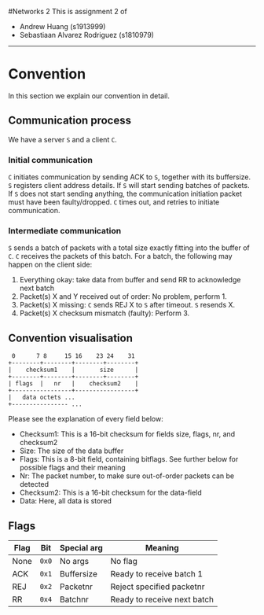 #Networks 2
This is assignment 2 of
 * Andrew Huang (s1913999)
 * Sebastiaan Alvarez Rodriguez (s1810979)

___

# Convention
In this section we explain our convention in detail.

## Communication process
We have a server `S` and a client `C`.

### Initial communication
`C` initiates communication by sending ACK to `S`, together with its buffersize.
`S` registers client address details. If `S` will start sending batches of packets. If `S` does not start sending anything, the communication initiation packet must have been faulty/dropped. `C` times out, and retries to initiate communication.

### Intermediate communication
`S` sends a batch of packets with a total size exactly fitting into the buffer of `C`.
`C` receives the packets of this batch. For a batch, the following may happen on the client side:
 1. Everything okay: take data from buffer and send RR to acknowledge next batch
 2. Packet(s) X and Y received out of order: No problem, perform 1.
 3. Packet(s) X missing: `C` sends REJ X to `S` after timeout. `S` resends X.
 4. Packet(s) X checksum mismatch (faulty): Perform 3.


## Convention visualisation
```
 0      7 8     15 16    23 24    31
+--------+--------+--------+--------+
|    checksum1    |       size      |
+--------+--------+--------+--------+
| flags  |   nr   |    checksum2    |
+-----------------+-----------------+
|   data octets ...
+---------------- ...
```
Please see the explanation of every field below:
 * Checksum1: This is a 16-bit checksum for fields size, flags, nr, and checksum2
 * Size:      The size of the data buffer
 * Flags:     This is a 8-bit field, containing bitflags. See further below for possible flags and their meaning
 * Nr:        The packet number, to make sure out-of-order packets can be detected
 * Checksum2: This is a 16-bit checksum for the data-field
 * Data:      Here, all data is stored

## Flags

Flag | Bit   | Special arg | Meaning
---- | ----- | ----------- | -------------
None | `0x0` | No args     | No flag
ACK  | `0x1` | Buffersize  | Ready to receive batch 1
REJ  | `0x2` | Packetnr    | Reject specified packetnr
RR   | `0x4` | Batchnr     | Ready to receive next batch